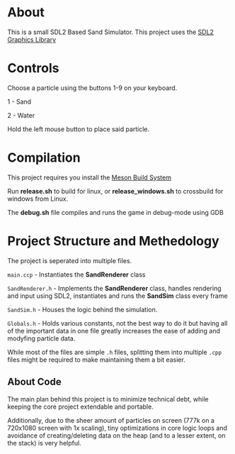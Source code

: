 # About
This is a small SDL2 Based Sand Simulator.
This project uses the [SDL2 Graphics Library](https://www.libsdl.org/license.php)
# Controls
Choose a particle using the buttons 1-9 on your keyboard.

1 - Sand

2 - Water

Hold the left mouse button to place said particle.
# Compilation
This project requires you install the [Meson Build System](https://mesonbuild.com/index.html)

Run **release.sh** to build for linux, or **release_windows.sh** to crossbuild for windows from Linux.

The **debug.sh** file compiles and runs the game in debug-mode using GDB

# Project Structure and Methedology
The project is seperated into multiple files.

`main.ccp` - Instantiates the **SandRenderer** class

`SandRenderer.h` - Implements the **SandRenderer** class, handles rendering and input using SDL2, instantiates and runs the **SandSim** class every frame

`SandSim.h` - Houses the logic behind the simulation.

`Globals.h` - Holds various constants, not the best way to do it but having all of the important data in one file greatly increases the ease of adding and modyfing particle data.

While most of the files are simple `.h` files, splitting them into multiple `.cpp` files might be required to make maintaining them a bit easier.

## About Code

The main plan behind this project is to minimize technical debt, while keeping the core project extendable and portable.

Additionally, due to the sheer amount of particles on screen (777k on a 720x1080 screen with 1x scaling), tiny optimizations in core logic loops and avoidance of creating/deleting data on the heap (and to a lesser extent, on the stack) is very helpful.
